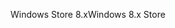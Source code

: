 <span data-ttu-id="47c65-101">Windows Store 8.x</span><span class="sxs-lookup"><span data-stu-id="47c65-101">Windows 8.x Store</span></span>